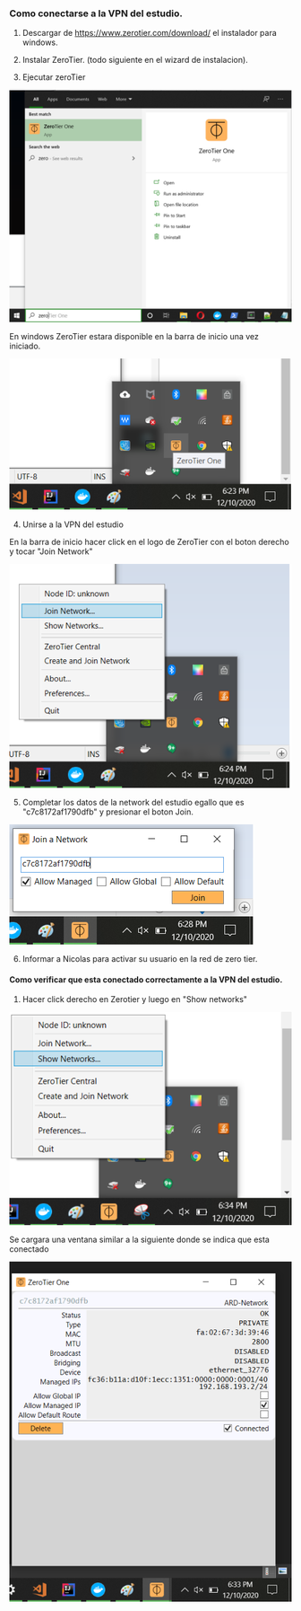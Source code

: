 
### Como conectarse a la VPN del estudio.

1) Descargar de https://www.zerotier.com/download/ el instalador para windows. 

2) Instalar ZeroTier. (todo siguiente en el wizard de instalacion).

3) Ejecutar zeroTier 

![Step 3](./step3.png)

En windows ZeroTier estara disponible en la barra de inicio una vez iniciado.

![Step 3-2](./step3-2.png)

4) Unirse a la VPN del estudio 

En la barra de inicio hacer click en el logo de ZeroTier con el boton derecho y tocar "Join Network"

![Step 4](./step4.png)

5) Completar los datos de la network del estudio egallo que es "c7c8172af1790dfb" y presionar el boton Join.

![Step 5](./step5.png)

6) Informar a Nicolas para activar su usuario en la red de zero tier.


#### Como verificar que esta conectado correctamente a la VPN del estudio.

1) Hacer click derecho en Zerotier y luego en "Show networks"

![Step b-0](./stepb-0.png)

Se cargara una ventana similar a la siguiente donde se indica que esta conectado

![Step b-1](./stepb-1.png)